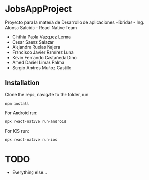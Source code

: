 # JobsAppProject
Proyecto para la matería de Desarrollo de aplicaciones Híbridas - Ing. Alonso Salcido - React Native Team

* Cinthia Paola Vazquez Lerma
* César Saenz Salazar
* Alejandra Ruelas Najera
* Francisco Javier Ramírez Luna
* Kevin Fernando Castañeda Dino
* Amed Daniel Limas Palma 
* Sergio Andres Muñoz Castillo

## Installation

Clone the repo, navigate to the folder, run 

```bash
npm install
```
For Android run:
```bash
npx react-native run-android
```
For IOS run:
```bash
npx react-native run-ios
```

# TODO

* Everything else...
